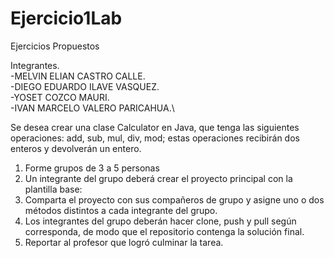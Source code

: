 # Ejercicio1Lab
Ejercicios Propuestos

Integrantes.\
-MELVIN ELIAN CASTRO CALLE.\
-DIEGO EDUARDO ILAVE VASQUEZ.\
-YOSET COZCO MAURI.\
-IVAN MARCELO VALERO PARICAHUA.\

Se desea crear una clase Calculator en Java, que tenga las siguientes operaciones: add, sub, mul, div, mod; estas operaciones recibirán dos enteros y devolverán un entero.
1.	Forme grupos de 3 a 5 personas
2.	Un integrante del grupo deberá crear el proyecto principal con la plantilla base:
3.	Comparta el proyecto con sus compañeros de grupo y asigne uno o dos  métodos distintos a cada integrante del grupo.
4.	Los integrantes del grupo deberán hacer clone, push y pull según corresponda, de modo que el repositorio contenga la solución final.
5.	Reportar al profesor que logró culminar la tarea.

